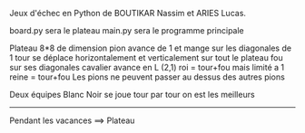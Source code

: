 Jeux d'échec en Python de BOUTIKAR Nassim et ARIES Lucas.

board.py sera le plateau
main.py sera le programme principale

Plateau 8\*8 de dimension
pion avance de 1 et mange sur les diagonales de 1
tour se déplace horizontalement et verticalement sur tout le plateau
fou sur ses diagonales
cavalier avance en L (2,1)
roi = tour+fou mais limité a 1
reine = tour+fou
Les pions ne peuvent passer au dessus des autres pions

Deux équipes Blanc Noir se joue tour par tour
on est les meilleurs

---

Pendant les vacances ==> Plateau
